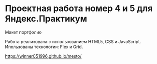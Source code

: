# Проектная работа номер 4 и 5 для Яндекс.Практикум

Макет портфолио

Работа реализована с использованием HTML5, СSS и JavaScript.
Ипользованы технологии: Flex и Grid. 

https://winner051996.github.io/mesto/